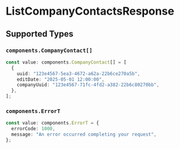 # ListCompanyContactsResponse


## Supported Types

### `components.CompanyContact[]`

```typescript
const value: components.CompanyContact[] = [
  {
    uuid: "123e4567-5ea3-4672-a62a-22b6ce270a5b",
    editDate: "2025-05-01 12:00:00",
    companyUuid: "123e4567-71fc-4fd2-a382-22b6c80270bb",
  },
];
```

### `components.ErrorT`

```typescript
const value: components.ErrorT = {
  errorCode: 1000,
  message: "An error occurred completing your request",
};
```

